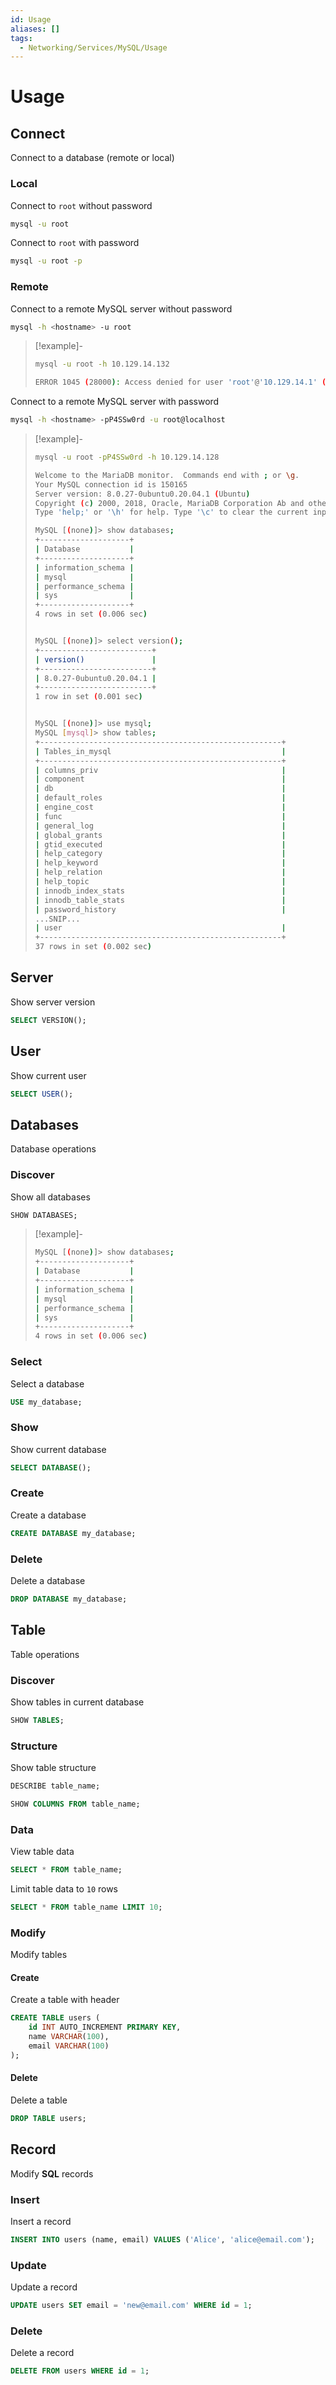 ```yaml
---
id: Usage
aliases: []
tags:
  - Networking/Services/MySQL/Usage
---
```


# Usage

<!-- Connect {{{-->
## Connect

Connect to a database (remote or local)

### Local

Connect to `root` without password

```sh
mysql -u root
```

Connect to `root` with password

```sh
mysql -u root -p
```

### Remote

Connect to a remote MySQL server without password

```sh
mysql -h <hostname> -u root
```

<!-- Example {{{-->
> [!example]-
>
> ```sh
> mysql -u root -h 10.129.14.132
> ```
> ```sh
> ERROR 1045 (28000): Access denied for user 'root'@'10.129.14.1' (using password: NO)
> ```
<!-- }}} -->

Connect to a remote MySQL server with password

```sh
mysql -h <hostname> -pP4SSw0rd -u root@localhost
```

<!-- Example {{{-->
> [!example]-
>
> ```sh
> mysql -u root -pP4SSw0rd -h 10.129.14.128
> ```
> ```sh
> Welcome to the MariaDB monitor.  Commands end with ; or \g.
> Your MySQL connection id is 150165
> Server version: 8.0.27-0ubuntu0.20.04.1 (Ubuntu)
> Copyright (c) 2000, 2018, Oracle, MariaDB Corporation Ab and others.
> Type 'help;' or '\h' for help. Type '\c' to clear the current input statement.
>
> MySQL [(none)]> show databases;
> +--------------------+
> | Database           |
> +--------------------+
> | information_schema |
> | mysql              |
> | performance_schema |
> | sys                |
> +--------------------+
> 4 rows in set (0.006 sec)
>
>
> MySQL [(none)]> select version();
> +-------------------------+
> | version()               |
> +-------------------------+
> | 8.0.27-0ubuntu0.20.04.1 |
> +-------------------------+
> 1 row in set (0.001 sec)
>
>
> MySQL [(none)]> use mysql;
> MySQL [mysql]> show tables;
> +------------------------------------------------------+
> | Tables_in_mysql                                      |
> +------------------------------------------------------+
> | columns_priv                                         |
> | component                                            |
> | db                                                   |
> | default_roles                                        |
> | engine_cost                                          |
> | func                                                 |
> | general_log                                          |
> | global_grants                                        |
> | gtid_executed                                        |
> | help_category                                        |
> | help_keyword                                         |
> | help_relation                                        |
> | help_topic                                           |
> | innodb_index_stats                                   |
> | innodb_table_stats                                   |
> | password_history                                     |
> ...SNIP...
> | user                                                 |
> +------------------------------------------------------+
> 37 rows in set (0.002 sec)
> ```
<!-- }}} -->
<!-- }}} -->

<!-- Server {{{-->
## Server

Show server version

```sql
SELECT VERSION();
```
<!-- }}} -->

<!-- User {{{-->
## User

Show current user

```sql
SELECT USER();
```
<!-- }}} -->

<!-- Databases {{{-->
## Databases

Database operations

### Discover

Show all databases

```sql
SHOW DATABASES;
```

<!-- Example {{{-->
> [!example]-
>
>```sh
>MySQL [(none)]> show databases;
>+--------------------+
>| Database           |
>+--------------------+
>| information_schema |
>| mysql              |
>| performance_schema |
>| sys                |
>+--------------------+
>4 rows in set (0.006 sec)
>```
<!-- }}} -->

### Select

Select a database

```sql
USE my_database;
```

### Show

Show current database

```sql
SELECT DATABASE();
```

### Create

Create a database

```sql
CREATE DATABASE my_database;
```

### Delete

Delete a database

```sql
DROP DATABASE my_database;
```

<!-- }}} -->

<!-- Table {{{-->
## Table

Table operations

### Discover

Show tables in current database

```sql
SHOW TABLES;
```

### Structure

Show table structure

```sql
DESCRIBE table_name;
```

```sql
SHOW COLUMNS FROM table_name;
```

### Data

View table data

```sql
SELECT * FROM table_name;
```

Limit table data to `10` rows

```sql
SELECT * FROM table_name LIMIT 10;
```

### Modify

Modify tables

#### Create

Create a table with header

```sql
CREATE TABLE users (
    id INT AUTO_INCREMENT PRIMARY KEY,
    name VARCHAR(100),
    email VARCHAR(100)
);
```

#### Delete

Delete a table

```sql
DROP TABLE users;
```
<!-- }}} -->

<!-- Record {{{-->
## Record

Modify **SQL** records

### Insert

Insert a record

```sql
INSERT INTO users (name, email) VALUES ('Alice', 'alice@email.com');
```

### Update

Update a record

```sql
UPDATE users SET email = 'new@email.com' WHERE id = 1;
```

### Delete

Delete a record

```sql
DELETE FROM users WHERE id = 1;
```
<!-- }}} -->
